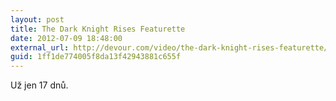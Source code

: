 ```yaml
---
layout: post
title: The Dark Knight Rises Featurette
date: 2012-07-09 18:48:00
external_url: http://devour.com/video/the-dark-knight-rises-featurette/
guid: 1ff1de774005f8da13f42943881c655f
---
```


Už jen 17 dnů.
